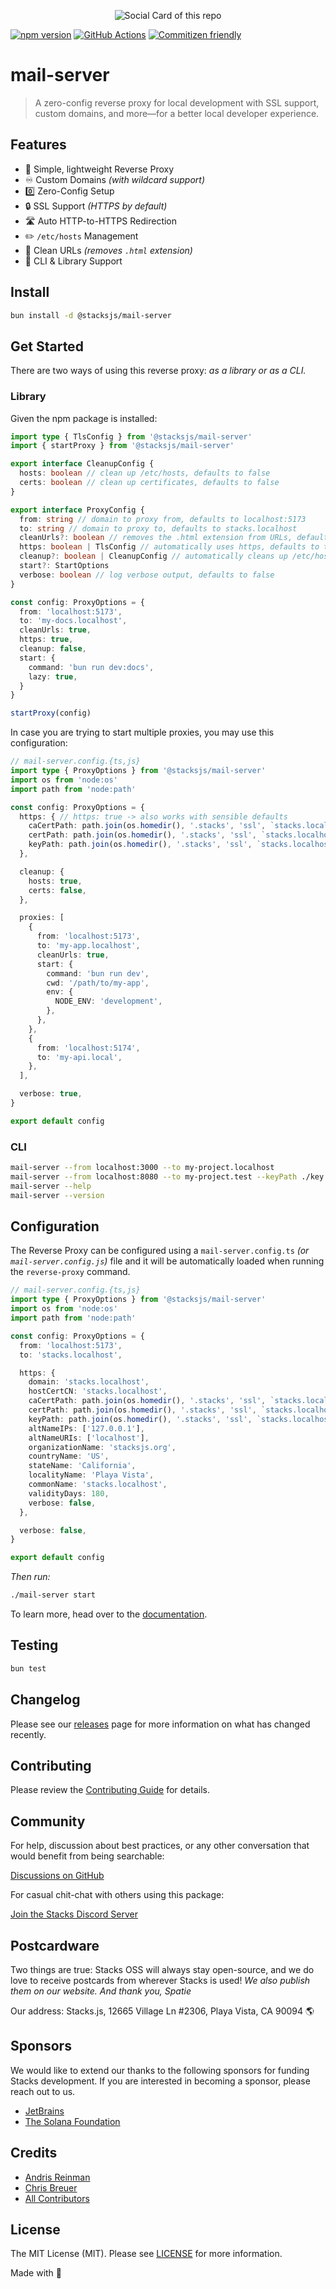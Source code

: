<p align="center"><img src="https://github.com/stacksjs/mail-server/blob/main/.github/art/cover.jpg?raw=true" alt="Social Card of this repo"></p>

[![npm version][npm-version-src]][npm-version-href]
[![GitHub Actions][github-actions-src]][github-actions-href]
[![Commitizen friendly](https://img.shields.io/badge/commitizen-friendly-brightgreen.svg)](http://commitizen.github.io/cz-cli/)
<!-- [![npm downloads][npm-downloads-src]][npm-downloads-href] -->
<!-- [![Codecov][codecov-src]][codecov-href] -->

# mail-server

> A zero-config reverse proxy for local development with SSL support, custom domains, and more—for a better local developer experience.

## Features

- 🔀 Simple, lightweight Reverse Proxy
- ♾️ Custom Domains _(with wildcard support)_
- 0️⃣ Zero-Config Setup
- 🔒 SSL Support _(HTTPS by default)_
- 🛣️ Auto HTTP-to-HTTPS Redirection
- ✏️ `/etc/hosts` Management
- 🧼 Clean URLs _(removes `.html` extension)_
- 🤖 CLI & Library Support

## Install

```bash
bun install -d @stacksjs/mail-server
```

<!-- _Alternatively, you can install:_

```bash
brew install mail-server # wip
pkgx install mail-server # wip
``` -->

## Get Started

There are two ways of using this reverse proxy: _as a library or as a CLI._

### Library

Given the npm package is installed:

```ts
import type { TlsConfig } from '@stacksjs/mail-server'
import { startProxy } from '@stacksjs/mail-server'

export interface CleanupConfig {
  hosts: boolean // clean up /etc/hosts, defaults to false
  certs: boolean // clean up certificates, defaults to false
}

export interface ProxyConfig {
  from: string // domain to proxy from, defaults to localhost:5173
  to: string // domain to proxy to, defaults to stacks.localhost
  cleanUrls?: boolean // removes the .html extension from URLs, defaults to false
  https: boolean | TlsConfig // automatically uses https, defaults to true, also redirects http to https
  cleanup?: boolean | CleanupConfig // automatically cleans up /etc/hosts, defaults to false
  start?: StartOptions
  verbose: boolean // log verbose output, defaults to false
}

const config: ProxyOptions = {
  from: 'localhost:5173',
  to: 'my-docs.localhost',
  cleanUrls: true,
  https: true,
  cleanup: false,
  start: {
    command: 'bun run dev:docs',
    lazy: true,
  }
}

startProxy(config)
```

In case you are trying to start multiple proxies, you may use this configuration:

```ts
// mail-server.config.{ts,js}
import type { ProxyOptions } from '@stacksjs/mail-server'
import os from 'node:os'
import path from 'node:path'

const config: ProxyOptions = {
  https: { // https: true -> also works with sensible defaults
    caCertPath: path.join(os.homedir(), '.stacks', 'ssl', `stacks.localhost.ca.crt`),
    certPath: path.join(os.homedir(), '.stacks', 'ssl', `stacks.localhost.crt`),
    keyPath: path.join(os.homedir(), '.stacks', 'ssl', `stacks.localhost.crt.key`),
  },

  cleanup: {
    hosts: true,
    certs: false,
  },

  proxies: [
    {
      from: 'localhost:5173',
      to: 'my-app.localhost',
      cleanUrls: true,
      start: {
        command: 'bun run dev',
        cwd: '/path/to/my-app',
        env: {
          NODE_ENV: 'development',
        },
      },
    },
    {
      from: 'localhost:5174',
      to: 'my-api.local',
    },
  ],

  verbose: true,
}

export default config
```

### CLI

```bash
mail-server --from localhost:3000 --to my-project.localhost
mail-server --from localhost:8080 --to my-project.test --keyPath ./key.pem --certPath ./cert.pem
mail-server --help
mail-server --version
```

## Configuration

The Reverse Proxy can be configured using a `mail-server.config.ts` _(or `mail-server.config.js`)_ file and it will be automatically loaded when running the `reverse-proxy` command.

```ts
// mail-server.config.{ts,js}
import type { ProxyOptions } from '@stacksjs/mail-server'
import os from 'node:os'
import path from 'node:path'

const config: ProxyOptions = {
  from: 'localhost:5173',
  to: 'stacks.localhost',

  https: {
    domain: 'stacks.localhost',
    hostCertCN: 'stacks.localhost',
    caCertPath: path.join(os.homedir(), '.stacks', 'ssl', `stacks.localhost.ca.crt`),
    certPath: path.join(os.homedir(), '.stacks', 'ssl', `stacks.localhost.crt`),
    keyPath: path.join(os.homedir(), '.stacks', 'ssl', `stacks.localhost.crt.key`),
    altNameIPs: ['127.0.0.1'],
    altNameURIs: ['localhost'],
    organizationName: 'stacksjs.org',
    countryName: 'US',
    stateName: 'California',
    localityName: 'Playa Vista',
    commonName: 'stacks.localhost',
    validityDays: 180,
    verbose: false,
  },

  verbose: false,
}

export default config
```

_Then run:_

```bash
./mail-server start
```

To learn more, head over to the [documentation](https://reverse-proxy.sh/).

## Testing

```bash
bun test
```

## Changelog

Please see our [releases](https://github.com/stacksjs/stacks/releases) page for more information on what has changed recently.

## Contributing

Please review the [Contributing Guide](https://github.com/stacksjs/contributing) for details.

## Community

For help, discussion about best practices, or any other conversation that would benefit from being searchable:

[Discussions on GitHub](https://github.com/stacksjs/stacks/discussions)

For casual chit-chat with others using this package:

[Join the Stacks Discord Server](https://discord.gg/stacksjs)

## Postcardware

Two things are true: Stacks OSS will always stay open-source, and we do love to receive postcards from wherever Stacks is used! _We also publish them on our website. And thank you, Spatie_

Our address: Stacks.js, 12665 Village Ln #2306, Playa Vista, CA 90094 🌎

## Sponsors

We would like to extend our thanks to the following sponsors for funding Stacks development. If you are interested in becoming a sponsor, please reach out to us.

- [JetBrains](https://www.jetbrains.com/)
- [The Solana Foundation](https://solana.com/)

## Credits

- [Andris Reinman](https://github.com/andris9)
- [Chris Breuer](https://github.com/chrisbbreuer)
- [All Contributors](../../contributors)

## License

The MIT License (MIT). Please see [LICENSE](https://github.com/stacksjs/stacks/tree/main/LICENSE.md) for more information.

Made with 💙

<!-- Badges -->
[npm-version-src]: https://img.shields.io/npm/v/@stacksjs/mail-server?style=flat-square
[npm-version-href]: https://npmjs.com/package/@stacksjs/mail-server
[github-actions-src]: https://img.shields.io/github/actions/workflow/status/stacksjs/mail-server/ci.yml?style=flat-square&branch=main
[github-actions-href]: https://github.com/stacksjs/mail-server/actions?query=workflow%3Aci

<!-- [codecov-src]: https://img.shields.io/codecov/c/gh/stacksjs/mail-server/main?style=flat-square
[codecov-href]: https://codecov.io/gh/stacksjs/mail-server -->
